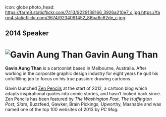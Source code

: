 icon: globe
photo_head: https://farm8.staticflickr.com/7413/9229138166_3926a210e7_c.jpg,https://farm4.staticflickr.com/3674/9234091452_88ba6c82de_c.jpg

## 2014 Speaker

# ![Gavin Aung Than](http://imgs.wds.fm/gavin-aung-than-round.png) Gavin Aung Than

<div class="zig-zags_blue"></div>

**Gavin Aung Than** is a cartoonist based in Melbourne, Australia. After working in the corporate graphic design industry for eight years he quit his unfulfilling job to focus on his true passion: drawing cartoons.

Gavin launched [Zen Pencils](http://zenpencils.com) at the start of 2012, a cartoon blog which adapts inspirational quotes into comic stories, and hasn’t looked back since. Zen Pencils has been featured by *The Washington Post*, *The Huffington Post*, *Slate*, Buzzfeed, Gawker, Brain Pickings, Upworthy, Mashable and was named one of the top 100 websites of 2013 by *PC Mag*.

